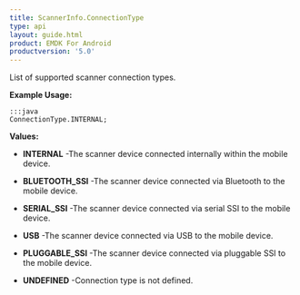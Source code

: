 ```yaml
---
title: ScannerInfo.ConnectionType
type: api
layout: guide.html
product: EMDK For Android
productversion: '5.0'
---
```



List of supported scanner connection types.
 
 

**Example Usage:**
	
	:::java	
	ConnectionType.INTERNAL;


**Values:**

* **INTERNAL** -The scanner device connected internally within the mobile device.

* **BLUETOOTH_SSI** -The scanner device connected via Bluetooth to the mobile device.

* **SERIAL_SSI** -The scanner device connected via serial SSI to the mobile device.

* **USB** -The scanner device connected via USB to the mobile device.

* **PLUGGABLE_SSI** -The scanner device connected via pluggable SSI to the mobile device.

* **UNDEFINED** -Connection type is not defined.


